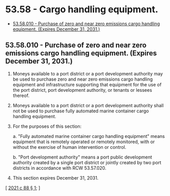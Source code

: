 # 53.58 - Cargo handling equipment.
* [53.58.010 - Purchase of zero and near zero emissions cargo handling equipment. (Expires December 31, 2031.)](#5358010---purchase-of-zero-and-near-zero-emissions-cargo-handling-equipment-expires-december-31-2031)
## 53.58.010 - Purchase of zero and near zero emissions cargo handling equipment. (Expires December 31, 2031.)
1. Moneys available to a port district or a port development authority may be used to purchase zero and near zero emissions cargo handling equipment and infrastructure supporting that equipment for the use of the port district, port development authority, or tenants or lessees thereof.

2. Moneys available to a port district or a port development authority shall not be used to purchase fully automated marine container cargo handling equipment.

3. For the purposes of this section:

   a. "Fully automated marine container cargo handling equipment" means equipment that is remotely operated or remotely monitored, with or without the exercise of human intervention or control.

   b. "Port development authority" means a port public development authority created by a single port district or jointly created by two port districts in accordance with RCW 53.57.020.

4. This section expires December 31, 2031.

\[ [2021 c 88 § 1](http://lawfilesext.leg.wa.gov/biennium/2021-22/Pdf/Bills/Session%20Laws/Senate/5026.SL.pdf?cite=2021%20c%2088%20§%201); \]

